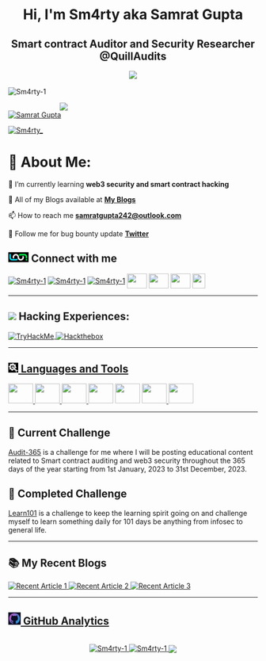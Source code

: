 <h1 align="center">Hi, I'm Sm4rty aka Samrat Gupta </h1>
<h2 align="center">Smart contract Auditor and Security Researcher @QuillAudits</h2>
<div align="center">
<img src="https://readme-typing-svg.herokuapp.com?size=25&center=true&vCenter=true&width=650&lines=;Part-time+Bugbounty+Hunter+and+Content+Writer;Intrested+in+Smart+contract+Security+and+stuffs;Open+Source+Contributor">
</div>

<p align="left"> <img src="https://komarev.com/ghpvc/?username=Sm4rty-1&label=Profile%20views&color=1A77B1&style=flat" alt="Sm4rty-1" /> </p>

<img src="https://raw.githubusercontent.com/hackerspider1/hackerspider1/main/code.gif" width=400 align=right />

<p align="left"> <a href="https://www.linkedin.com/in/Sm4rty/" target="blank"><img src="https://www.godrejproperties.com/backoffice/data_content/projects/comingsoon_to_south_delhi_delhi/landing_page/images/connect-linkedin.png" alt="Samrat Gupta" width="150" height="30" /></a> </p>

<p align="left"> <a href="https://twitter.com/Sm4rty_" target="blank"><img src="https://img.shields.io/twitter/follow/Sm4rty_?label=Follow&style=social" alt="Sm4rty_" /></a> </p>


# 💫 About Me:
🔭 I’m currently learning **web3 security and smart contract hacking**

📓 All of my Blogs available at **[My Blogs](https://sm4rty.medium.com/)**

📫 How to reach me **[samratgupta242@outlook.com](mailto:samratgupta242@outlook.com)**

👯 Follow me for bug bounty update **[Twitter](https://twitter.com/Sm4rty_)** 



## <img src="./assets/connect.png" height=20/> Connect with me
<p align="left">
<a href="https://twitter.com/Sm4rty_" target="blank"><img align="center" src="https://raw.githubusercontent.com/rahuldkjain/github-profile-readme-generator/master/src/images/icons/Social/twitter.svg" alt="Sm4rty-1" height="30" width="40" /></a>
<a href="https://linkedin.com/in/Sm4rty" target="blank"><img align="center" src="https://raw.githubusercontent.com/rahuldkjain/github-profile-readme-generator/master/src/images/icons/Social/linked-in-alt.svg" alt="Sm4rty-1" height="30" width="40" /></a>
<a href="https://instagram.com/Sm4rty" target="blank"><img align="center" src="https://raw.githubusercontent.com/rahuldkjain/github-profile-readme-generator/master/src/images/icons/Social/instagram.svg" alt="Sm4rty-1" height="30" width="40" /></a>
<a href="https://Sm4rty.medium.com" target="blank"><img align="center" src="https://raw.githubusercontent.com/rahuldkjain/github-profile-readme-generator/master/src/images/icons/Social/medium.svg" height="30" width="40" /></a>
<a href="https://discord.com/users/932482961457152050" target="blank"><img align="center" src="https://www.svgrepo.com/show/353655/discord-icon.svg" height="30" width="40" /></a>
<a href="https://t.me/Samrat_QuillAudits" target="blank"><img align="center" src="https://upload.wikimedia.org/wikipedia/commons/8/82/Telegram_logo.svg" height="30" width="40" /></a>
<a href="https://linktr.ee/samrat_quillaudits" target="blank"><img align="center" src="https://seeklogo.com/images/L/linktree-logo-6FC3ADB679-seeklogo.com.png" height="30" width="26" /></a>

---

## <img src="https://cdn-icons-png.flaticon.com/512/1320/1320457.png" height=30/> Hacking Experiences:
<a href="https://tryhackme.com/p/Sm4rty" target="blank"><img align="center" src="https://tryhackme-badges.s3.amazonaws.com/Sm4rty.png" alt="TryHackMe" height=60 width=250/>
<a href="https://www.hackthebox.com/profile/570344" target="blank"><img align="center" src="https://www.hackthebox.eu/badge/image/570344" alt="Hackthebox" height=60 width=250/>

---    
    
## <img src="./assets/tools.jpg" height=20/> Languages and Tools
<p align="left"> 
    <a href="https://www.linux.org/" target="_blank"> <img width="50" height="40px" src="https://img.icons8.com/color/48/000000/linux--v1.png"/> </a>   
    <a href="https://soliditylang.org/" target="_blank"> <img width="50" height="40px" src="https://img.icons8.com/nolan/512/solidity.png"/> </a>
    <a href="https://https://ethereum.org/en/" target="_blank"> <img width="50" height="40px" src="https://img.icons8.com/external-vitaliy-gorbachev-blue-vitaly-gorbachev/344/external-ethereum-cryptocurrency-vitaliy-gorbachev-blue-vitaly-gorbachev.png"/> </a> 
    <a href="https://www.gnu.org/software/bash/" target="_blank"> <img width="50" height="40px" src="https://img.icons8.com/plasticine/50/000000/bash.png/"></a>
    <a href="https://portswigger.net/burp" target="_blank"> <img width="50" height="40px" src="https://img.icons8.com/ios-filled/48/fa314a/burp-suite.png"/></a>
    <a href="https://www.javascript.com/" target="_blank"> <img width="50" height="40px" src="https://img.icons8.com/color/48/fa314a/javascript.png"/> </a>
    <a href="https://sqlmap.org/" target="_blank"> <img width="50" height="40px" src="https://upload.wikimedia.org/wikipedia/commons/4/4f/Sqlmap_logo.png"/></a>
        
 </p>


---
    
        
## 🚀 Current Challenge

[Audit-365](https://github.com/Sm4rty-1/Audit-365) is a challenge for me where I will be posting educational content related to Smart contract auditing and web3 security throughout the 365 days of the year starting from 1st January, 2023 to 31st December, 2023. 
    
   
    
## 📌 Completed Challenge

[Learn101](https://github.com/Sm4rty-1/learn101) is a challenge to keep the learning spirit going on and challenge myself to learn something daily for 101 days  be anything from infosec to general life.

---
## 📚 My Recent Blogs
<a target="_blank" href="https://github-readme-medium-recent-article.vercel.app/medium/@Sm4rty/6"><img src="https://github-readme-medium-recent-article.vercel.app/medium/@Sm4rty/6" alt="Recent Article 1"> 
<a target="_blank" href="https://github-readme-medium-recent-article.vercel.app/medium/@Sm4rty/1"><img src="https://github-readme-medium-recent-article.vercel.app/medium/@Sm4rty/1" alt="Recent Article 2"> 
<a target="_blank" href="https://github-readme-medium-recent-article.vercel.app/medium/@Sm4rty/0"><img src="https://github-readme-medium-recent-article.vercel.app/medium/@Sm4rty/0" alt="Recent Article 3"> 

---

## <img src="./assets/github.png" height=25/> GitHub Analytics


<p align="center">
<a href="https://github.com/Sm4rty-1">
<br />
<img  height="180em" width="45%" src="https://github-readme-streak-stats.herokuapp.com/?user=Sm4rty-1&show_icons=true&theme=algolia&include_all_commits=true&count_private=true" alt="Sm4rty-1" />
<img  height="180em" width="45%" src="https://github-readme-stats-eight-theta.vercel.app/api?username=Sm4rty-1&show_icons=true&theme=algolia&include_all_commits=true&count_private=true" alt="Sm4rty-1" />
<img align="center" width="1000" src="https://activity-graph.herokuapp.com/graph?username=Sm4rty-1&theme=react-dark" />

</a>
</p>
